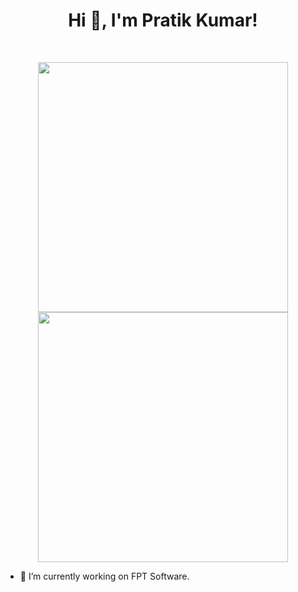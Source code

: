 <h1 align="center">Hi 👋, I'm Pratik Kumar!</h1>
<br>

<p align = "center">
  <img src = "https://github-readme-stats.vercel.app/api?username=lockunlatui&show_icons=true&theme=bear" width = 400>
  <img src = "https://github-readme-streak-stats.herokuapp.com?user=lockunlatui&theme=dark&hide_border=true" width = 400>
</p>

- 🔭 I’m currently working on FPT Software.
<!--
- 🌱 I’m currently learning ...
- 👯 I’m looking to collaborate on ...
- 🤔 I’m looking for help with ...
- 💬 Ask me about ...
- 📫 How to reach me: ...
- 😄 Pronouns: ...
- ⚡ Fun fact: ...
-- !>
